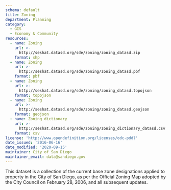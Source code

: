 ```yaml
---
schema: default
title: Zoning
department: Planning
category:
  - GIS
  - Economy & Community
resources:
  - name: Zoning
    url: >-
      http://seshat.datasd.org/sde/zoning/zoning_datasd.zip
    format: shp
  - name: Zoning
    url: >-
      http://seshat.datasd.org/sde/zoning/zoning_datasd.pbf
    format: pbf
  - name: Zoning
    url: >-
      http://seshat.datasd.org/sde/zoning/zoning_datasd.topojson
    format: topojson
  - name: Zoning
    url: >-
      http://seshat.datasd.org/sde/zoning/zoning_datasd.geojson
    format: geojson
  - name: Zoning dictionary
    url: >-
      http://seshat.datasd.org/sde/zoning/zoning_dictionary_datasd.csv
    format: csv
license: 'http://www.opendefinition.org/licenses/odc-pddl'
date_issued: '2016-06-16'
date_modified: '2020-09-15'
maintainer: City of San Diego
maintainer_email: data@sandiego.gov
---
```

This dataset is a collection of the current base zone designations applied to property in the City of San Diego, as per the Official Zoning Map adopted by the City Council on February 28, 2006, and all subsequent updates.
